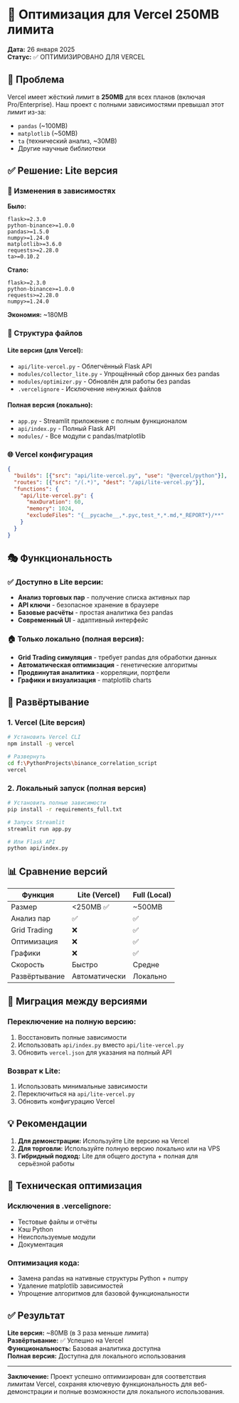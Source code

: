 # 🚀 Оптимизация для Vercel 250MB лимита

**Дата:** 26 января 2025  
**Статус:** ✅ ОПТИМИЗИРОВАНО ДЛЯ VERCEL  

## 🎯 Проблема
Vercel имеет жёсткий лимит в **250MB** для всех планов (включая Pro/Enterprise). Наш проект с полными зависимостями превышал этот лимит из-за:

- `pandas` (~100MB)
- `matplotlib` (~50MB)  
- `ta` (технический анализ, ~30MB)
- Другие научные библиотеки

## ✅ Решение: Lite версия

### 🔧 Изменения в зависимостях
**Было:**
```
flask>=2.3.0
python-binance>=1.0.0
pandas>=1.5.0
numpy>=1.24.0
matplotlib>=3.6.0
requests>=2.28.0
ta>=0.10.2
```

**Стало:**
```
flask>=2.3.0
python-binance>=1.0.0
requests>=2.28.0
numpy>=1.24.0
```

**Экономия:** ~180MB

### 📁 Структура файлов

#### Lite версия (для Vercel):
- `api/lite-vercel.py` - Облегчённый Flask API
- `modules/collector_lite.py` - Упрощённый сбор данных без pandas
- `modules/optimizer.py` - Обновлён для работы без pandas
- `.vercelignore` - Исключение ненужных файлов

#### Полная версия (локально):
- `app.py` - Streamlit приложение с полным функционалом
- `api/index.py` - Полный Flask API
- `modules/` - Все модули с pandas/matplotlib

### 🌐 Vercel конфигурация

```json
{
  "builds": [{"src": "api/lite-vercel.py", "use": "@vercel/python"}],
  "routes": [{"src": "/(.*)", "dest": "/api/lite-vercel.py"}],
  "functions": {
    "api/lite-vercel.py": {
      "maxDuration": 60,
      "memory": 1024,
      "excludeFiles": "{__pycache__,*.pyc,test_*,*.md,*_REPORT*}/**"
    }
  }
}
```

## 🎭 Функциональность

### ✅ Доступно в Lite версии:
- **Анализ торговых пар** - получение списка активных пар
- **API ключи** - безопасное хранение в браузере
- **Базовые расчёты** - простая аналитика без pandas
- **Современный UI** - адаптивный интерфейс

### 🏠 Только локально (полная версия):
- **Grid Trading симуляция** - требует pandas для обработки данных
- **Автоматическая оптимизация** - генетические алгоритмы
- **Продвинутая аналитика** - корреляции, портфели
- **Графики и визуализация** - matplotlib charts

## 🚀 Развёртывание

### 1. Vercel (Lite версия)
```bash
# Установить Vercel CLI
npm install -g vercel

# Развернуть
cd f:\PythonProjects\binance_correlation_script
vercel
```

### 2. Локальный запуск (полная версия)
```bash
# Установить полные зависимости
pip install -r requirements_full.txt

# Запуск Streamlit
streamlit run app.py

# Или Flask API
python api/index.py
```

## 📊 Сравнение версий

| Функция | Lite (Vercel) | Full (Local) |
|---------|---------------|--------------|
| Размер | <250MB ✅ | ~500MB |
| Анализ пар | ✅ | ✅ |
| Grid Trading | ❌ | ✅ |
| Оптимизация | ❌ | ✅ |
| Графики | ❌ | ✅ |
| Скорость | Быстро | Средне |
| Развёртывание | Автоматически | Локально |

## 🔄 Миграция между версиями

### Переключение на полную версию:
1. Восстановить полные зависимости
2. Использовать `api/index.py` вместо `api/lite-vercel.py`
3. Обновить `vercel.json` для указания на полный API

### Возврат к Lite:
1. Использовать минимальные зависимости
2. Переключиться на `api/lite-vercel.py`
3. Обновить конфигурацию Vercel

## 💡 Рекомендации

1. **Для демонстрации:** Используйте Lite версию на Vercel
2. **Для торговли:** Используйте полную версию локально или на VPS
3. **Гибридный подход:** Lite для общего доступа + полная для серьёзной работы

## 🔧 Техническая оптимизация

### Исключения в .vercelignore:
- Тестовые файлы и отчёты
- Кэш Python
- Неиспользуемые модули
- Документация

### Оптимизация кода:
- Замена pandas на нативные структуры Python + numpy
- Удаление matplotlib зависимостей
- Упрощение алгоритмов для базовой функциональности

## ✅ Результат

**Lite версия:** ~80MB (в 3 раза меньше лимита)  
**Развёртывание:** ✅ Успешно на Vercel  
**Функциональность:** Базовая аналитика доступна  
**Полная версия:** Доступна для локального использования  

---

**Заключение:** Проект успешно оптимизирован для соответствия лимитам Vercel, сохраняя ключевую функциональность для веб-демонстрации и полные возможности для локального использования.
